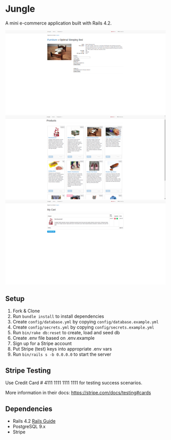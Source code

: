 # Jungle

A mini e-commerce application built with Rails 4.2.

![ScreenShot of item](https://github.com/arslanah99/jungle-rails/blob/master/docs/Screenshot%20from%202019-03-23%2019-52-04.png)
![ScreenShot of shop](https://github.com/arslanah99/jungle-rails/blob/master/docs/Screenshot%20from%202019-03-23%2019-52-36.png)
![ScreenShot of cart](https://github.com/arslanah99/jungle-rails/blob/master/docs/Screenshot%20from%202019-03-23%2019-52-59.png)

## Setup

1. Fork & Clone
2. Run `bundle install` to install dependencies
3. Create `config/database.yml` by copying `config/database.example.yml`
4. Create `config/secrets.yml` by copying `config/secrets.example.yml`
5. Run `bin/rake db:reset` to create, load and seed db
6. Create .env file based on .env.example
7. Sign up for a Stripe account
8. Put Stripe (test) keys into appropriate .env vars
9. Run `bin/rails s -b 0.0.0.0` to start the server

## Stripe Testing

Use Credit Card # 4111 1111 1111 1111 for testing success scenarios.

More information in their docs: <https://stripe.com/docs/testing#cards>

## Dependencies

* Rails 4.2 [Rails Guide](http://guides.rubyonrails.org/v4.2/)
* PostgreSQL 9.x
* Stripe
